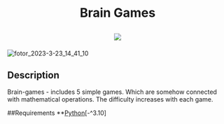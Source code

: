 <h1 align="center">Brain Games</h1>
<h2 align="center">
 
<a href="https://codeclimate.com/github/shhama/python-project-50/maintainability"><img src="https://api.codeclimate.com/v1/badges/cf71ff52c98e562d0f05/maintainability" /></a>

</h2>

<p align="center">

![fotor_2023-3-23_14_41_10](https://user-images.githubusercontent.com/119732249/227193640-12648849-e732-47b3-91d4-78998c8617ef.jpg)


## Description

Brain-games - includes 5 simple games. Which are somehow connected with mathematical operations. The difficulty increases with each game.

##Requirements
**[Python](https://www.python.org)[-^3.10]

